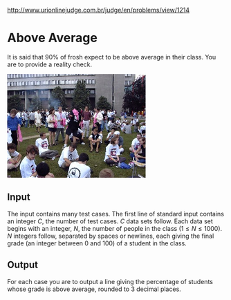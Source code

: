 http://www.urionlinejudge.com.br/judge/en/problems/view/1214

# Above Average

It is said that 90% of frosh expect to be above average in their class.
You are to provide a reality check.

![](imgs/UOJ_1214.jpg)

## Input

The input contains many test cases. The first line of standard input contains
an integer $C$, the number of test cases. $C$ data sets follow. Each data set
begins with an integer, $N$, the number of people in the class
($1 \leq N \leq 1000$). $N$ integers follow, separated by spaces or newlines,
each giving the final grade (an integer between 0 and 100) of a student in the
class.

## Output

For each case you are to output a line giving the percentage of students
whose grade is above average, rounded to 3 decimal places.
